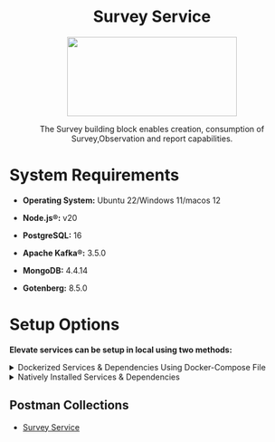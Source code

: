 <div align="center">

# Survey Service

<a href="https://shikshalokam.org/elevate/">
<img
    src="https://shikshalokam.org/wp-content/uploads/2021/06/elevate-logo.png"
    height="140"
    width="300"
  />
</a>

</br>

The Survey building block enables creation, consumption of Survey,Observation and report capabilities.

  

</div>

  

# System Requirements
-  **Operating System:** Ubuntu 22/Windows 11/macos 12

-  **Node.js®:** v20

-  **PostgreSQL:** 16

-  **Apache Kafka®:** 3.5.0

-  **MongoDB:** 4.4.14

-  **Gotenberg:** 8.5.0

# Setup Options

**Elevate services can be setup in local using two methods:**

<details><summary>Dockerized Services & Dependencies Using Docker-Compose File</summary>


## Dockerized Services & Dependencies

Expectation: Upon following the prescribed steps, you will achieve a fully operational Project application setup, complete with both the portal and backend services.

## Prerequisites

To set up the Project application, ensure you have Docker and Docker Compose installed on your system. For Ubuntu users, detailed installation instructions for both can be found in the documentation here: [How To Install and Use Docker Compose on Ubuntu](https://www.digitalocean.com/community/tutorials/how-to-install-and-use-docker-compose-on-ubuntu-20-04). For Windows and MacOS users, you can refer to the Docker documentation for installation instructions: [Docker Compose Installation Guide](https://docs.docker.com/compose/install/). Once these prerequisites are in place, you're all set to get started with setting up the Project application.

Service also uses gotenberg for creation of project certificate. You can read more about it here : [Gotenberg](https://gotenberg.dev/docs/getting-started/introduction).
 
## Installation

1.  **Create survey Directory:** Create a directory named **survey**.

> Example Command: `mkdir survey && cd survey/`

2.  **Download Docker Compose File:** Retrieve the **[docker-compose.yml](https://github.com/ELEVATE-Project/samiksha-service/raw/main/documentation/1.0.0/dockerized/docker-compose.yml)** file from the Survey service repository and save it to the survey directory.

    ```
    curl -OJL https://github.com/ELEVATE-Project/samiksha-service/raw/main/documentation/1.0.0/dockerized/docker-compose.yml
    ```

    > Note: All commands are run from the survey directory.

    Directory structure:
   
     ```
     ./survey
     └── docker-compose.yml
     ```

3.  **Download Environment Files**: Using the OS specific commands given below, download environment files for all the services.


    -  **Ubuntu/Linux/Mac**

         ```
         curl -L \ -O https://github.com/ELEVATE-Project/samiksha-service/raw/main/documentation/1.0.0/dockerized/envs/interface_env \
        -O https://github.com/ELEVATE-Project/samiksha-service/raw/main/documentation/1.0.0/dockerized/envs/entity_management_env \
        -O https://github.com/ELEVATE-Project/samiksha-service/raw/main/documentation/1.0.0/dockerized/envs/samiksha_env \
        -O https://github.com/ELEVATE-Project/samiksha-service/raw/main/documentation/1.0.0/dockerized/envs/notification_env \
        -O https://github.com/ELEVATE-Project/samiksha-service/raw/main/documentation/1.0.0/dockerized/envs/scheduler_env \
        -O https://github.com/ELEVATE-Project/samiksha-service/raw/main/documentation/1.0.0/dockerized/envs/user_env \
        -O https://github.com/ELEVATE-Project/samiksha-service/raw/main/documentation/1.0.0/dockerized/envs/env.js
        ```
    
    -  **Windows**

        ```
        curl -L -O https://github.com/ELEVATE-Project/samiksha-service/raw/main/documentation/1.0.0/dockerized/envs/interface_env
        curl -L -O https://github.com/ELEVATE-Project/samiksha-service/raw/main/documentation/1.0.0/dockerized/envs/entity_management_env
        curl -L -O https://github.com/ELEVATE-Project/samiksha-service/raw/main/documentation/1.0.0/dockerized/envs/samiksha_env
        curl -L -O https://github.com/ELEVATE-Project/samiksha-service/raw/main/documentation/1.0.0/dockerized/envs/notification_env
        curl -L -O https://github.com/ELEVATE-Project/samiksha-service/raw/main/documentation/1.0.0/dockerized/envs/scheduler_env
        curl -L -O https://github.com/ELEVATE-Project/samiksha-service/raw/main/documentation/1.0.0/dockerized/envs/user_env
        curl -L -O https://github.com/ELEVATE-Project/samiksha-service/raw/main/documentation/1.0.0/dockerized/envs/env.js
        ```

>  **Note:** Modify the environment files as necessary for your deployment using any text editor, ensuring that the values are appropriate for your environment. The default values provided in the current files are functional and serve as a good starting point. Refer to the sample env files provided at the [Samiksha](https://github.com/ELEVATE-Project/samiksha-service/blob/main/.env.sample), [User](https://github.com/ELEVATE-Project/user/blob/master/src/.env.sample), [Notification](https://github.com/ELEVATE-Project/notification/blob/master/src/.env.sample), [Scheduler](https://github.com/ELEVATE-Project/scheduler/blob/master/src/.env.sample), [Interface](https://github.com/ELEVATE-Project/interface-service/blob/main/src/.env.sample) and [Entity-management](https://github.com/ELEVATE-Project/entity-management/blob/main/src/.env.sample) repositories for reference.

>  **Caution:** While the default values in the downloaded environment files enable the Project Application to operate, certain features may not function correctly or could be impaired unless the adopter-specific environment variables are properly configured.

4.  **Download `replace_volume_path` Script File**

    -  **Ubuntu/Linux/Mac**
       ```
        curl -OJL https://raw.githubusercontent.com/ELEVATE-Project/samiksha-service/refs/heads/main/documentation/1.0.0/dockerized/scripts/mac-linux/replace_volume_path.sh
       ```
    -  **Windows**
        ```
        curl -OJL https://raw.githubusercontent.com/ELEVATE-Project/samiksha-              
        service/refs/heads/main/documentation/1.0.0/dockerized/scripts/windows/replace_volume_path.bat
        ```
5.  **Run `replace_volume_path` Script File**
 
    -  **Ubuntu/Linux/Mac**

       a. Make the `replace_volume_path.sh` file an executable.
         ```
         chmod +x replace_volume_path.sh
         ```
       b. Run the script file using the following command.
         ```
         ./replace_volume_path.sh
         ```

    -  **Windows**
       Run the script file using the following command.
       ```
       replace_volume_path.sh
       ```

6. **Download `docker-compose-up` & `docker-compose-down` Script Files**

   -   **Ubuntu/Linux/Mac**

       1. Download the files.

          ```
          curl -OJL https://github.com/ELEVATE-Project/samiksha-service/raw/main/documentation/1.0.0/dockerized/scripts/mac-linux/docker-compose-up.sh
          ```

          ```
          curl -OJL https://github.com/ELEVATE-Project/samiksha-service/raw/main/documentation/1.0.0/dockerized/scripts/mac-linux/docker-compose-         down.sh
          ```

        2. Make the files executable by running the following commands.

            ```
            chmod +x docker-compose-up.sh
            ```

            ```
            chmod +x docker-compose-down.sh
            ```

    -    **Windows**	
			```
		    curl -OJL https://github.com/ELEVATE-Project/samiksha-      
			s  ervice/raw/features_dockerSetup/documentation/1.0.0/dockerized/scripts/windows/docker-compose-up.bat
			```
		    ```
		    curl -OJL https://github.com/ELEVATE-Project/samiksha-service/raw/main/documentation/1.0.0/dockerized/scripts/windows/docker-compose-down.bat
			```

9.  **Run All Services & Dependencies:** All services and dependencies can be started using the `docker-compose-up` script file.

    -   **Ubuntu/Linux/Mac**

	    ```
	    ./docker-compose-up.sh
	    ```

    -   **Windows**

	    ```
	    docker-compose-up.bat
	    ```

> Double-click the file or run the above command from the terminal.

  

> **Note**: During the first Docker Compose run, the database, migration seeder files, and the script to set the default organization will be executed automatically.

  
-->


1.  **Access The Survey Application**:Once the services are up and the front-end app bundle is built successfully, navigate to **[localhost:7007](http://localhost:7007/)** to access the Survey app.

  

9.  **Gracefully Stop All Services & Dependencies:**All containers which are part of the docker-compose can be gracefully stopped by pressing `Ctrl + c` in the same terminal where the services are running.

  

10.  **Remove All Service & Dependency Containers**:

  

All docker containers can be stopped and removed by using the `docker-compose-down` file.

  

  

-  **Ubuntu/Linux/Mac**

    ```
    ./docker-compose-down.sh
    ```

 - **Windows**

    ```
    docker-compose-down.bat
    ```
  
>  **Caution**: As per the default configuration in the `docker-compose-mentoring.yml` file, using the `down` command will lead to data loss since the database container does not persist data. To persist data across `down` commands and subsequent container removals, refer to the "Persistence of Database Data in Docker Containers" section of this documentation.


## Enable Citus Extension
 
User management service comes with this bundle relies on PostgreSQL as its core database system. To boost performance and scalability, users can opt to enable the Citus extension. This transforms PostgreSQL into a distributed database, spreading data across multiple nodes to handle large datasets more efficiently as demand grows.
  

For more information, refer **[Citus Data](https://www.citusdata.com/)**.
  
To enable the Citus extension for mentoring and user services, follow these steps.

1. Create a sub-directory named `user` and download `distributionColumns.sql` into it.

    ```
    mkdir user && curl -o ./user/distributionColumns.sql -JL https://github.com/ELEVATE-Project/samiksha-          
    service/raw/main/documentation/1.0.0/distribution-columns/user/distributionColumns.sql
    ```
2. Set up the citus_setup file by following the steps given below.

-  **Ubuntu/Linux/Mac**

1. Download the `citus_setup.sh` file.

    ```
    curl -OJL https://github.com/ELEVATE-Project/samiksha-service/raw/main/documentation/1.0.0/dockerized/scripts/mac-linux/citus_setup.sh
    ```

2. Make the setup file executable by running the following command.

    ```
    chmod +x citus_setup.sh
    ```

3. Enable Citus and set distribution columns for `user` database by running the `citus_setup.sh`with the following arguments.

    ```
    ./citus_setup.sh user postgres://postgres:postgres@localhost:5432/user
    ```

 - **Windows**

1. Download the `citus_setup.bat` file.

    ```
    curl -OJL https://github.com/ELEVATE-Project/samiksha-service/raw/main/documentation/1.0.0/dockerized/scripts/windows/citus_setup.bat
    ```
    
2. Enable Citus and set distribution columns for `user` database by running the `citus_setup.bat`with the following arguments.

    ```
    citus_setup.bat user postgres://postgres:postgres@citus_master:5432/user
    ```

> **Note:** Since the `citus_setup.bat` file requires arguments, it must be run from a terminal.

  

## Persistence Of Database Data In Docker Container 

To ensure the persistence of database data when running `docker compose down`, it is necessary to modify the `docker-compose-project.yml` file according to the steps given below:

1.  **Modification Of The `docker-compose-project.yml` File:**

Begin by opening the `docker-compose-project.yml` file. Locate the section pertaining to the Citus and mongo container and proceed to uncomment the volume specification. This action is demonstrated in the snippet provided below:

```yaml

mongo:
image: 'mongo:4.4.14'
restart: 'always'
ports:
- '27017:27017'
networks:
- project_net
volumes:
- mongo-data:/data/db
logging:
driver: none
citus:
image: citusdata/citus:11.2.0
container_name: 'citus_master'
ports:
- 5432:5432
volumes:
- citus-data:/var/lib/postgresql/data
```

2.  **Uncommenting Volume Names Under The Volumes Section:**

Next, navigate to the volumes section of the file and proceed to uncomment the volume names as illustrated in the subsequent snippet:

```yaml

networks:
elevate_net:
external: false
volumes:
citus-data:
mongo-data:
```

By implementing these adjustments, the configuration ensures that when the `docker-compose down` command is executed, the database data is securely stored within the specified volumes. Consequently, this data will be retained and remain accessible, even after the containers are terminated and subsequently reinstated using the `docker-compose up` command.

## Sample User Accounts Generation

During the initial setup of Project services with the default configuration, you may encounter issues creating new accounts through the regular SignUp flow on the Survey portal. This typically occurs because the default SignUp process includes OTP verification to prevent abuse. Until the notification service is configured correctly to send actual emails, you will not be able to create new accounts.

In such cases, you can generate sample user accounts using the steps below. This allows you to explore the Project services and portal immediately after setup.

>  **Warning:** Use this generator only immediately after the initial system setup and before any normal user accounts are created through the portal. It should not be used under any circumstances thereafter.

1.  **Download The `sampleData.sql` Files:**

-  **Ubuntu/Linux/Mac**

    ```
    mkdir -p sample-data/user && \
    curl -L https://raw.githubusercontent.com/ELEVATE-Project/samiksha-service/main/documentation/1.0.0/sample-data/mac-  
    linux/user/sampleData.sql -o sample-data/user/sampleData.sql
    ```

 - **Windows**

    ```
    mkdir sample-data\user 2>nul & ^
    curl -L https://raw.githubusercontent.com/ELEVATE-Project/samiksha-service/main/documentation/1.0.0/sample-data/windows/user/sampleData.sql     -o sample-data/user/sampleData.sql
    ```

2.  **Download The `insert_sample_data` Script File:**

-  **Ubuntu/Linux/Mac**

    ```
    curl -L -o insert_sample_data.sh https://raw.githubusercontent.com/ELEVATE-Project/samiksha-      
    service/main/documentation/1.0.0/dockerized/scripts/mac-linux/insert_sample_data.sh && chmod +x insert_sample_data.sh
    ```

- **Windows**

    ```
    curl -L -o insert_sample_data.bat https://github.com/ELEVATE-Project/samiksha-    
    service/raw/main/documentation/1.0.0/dockerized/scripts/windows/insert_sample_data.bat
    ```

3.  **Run The `insert_sample_data` Script File:**

-  **Ubuntu/Linux/Mac**

    ```
    ./insert_sample_data.sh user postgres://postgres:postgres@citus_master:5432/user
    ```

 - **Windows**

    ```
    insert_sample_data.bat user postgres://postgres:postgres@citus_master:5432/user
    ```

After successfully running the script mentioned above, the following user accounts will be created and available for login:

| Email ID | Password | Role |
| ------------------------ | ---------- | ----------------------- |
| aaravpatel@example.com | Password1@ | State Education Officer |
| arunimareddy@example.com | Password1@ | State Education Officer |
| aaravpatel@example.com | Password1@ | State Education Officer |

## Insert Initial Data

-  **Ubuntu/Linux** && **Windows**

    ```
    docker exec -it samiksha sh -c "node documentation/1.0.0/dockerized/scripts/mac-linux/insert_sample_solutions.js"
    ```
    
</details>

<details>


<summary>Natively Installed Services & Dependencies </summary>

  

  

## PM2 Managed Services & Natively Installed Dependencies

Expectation: Upon following the prescribed steps, you will achieve a fully operational Survey application setup. Both the portal and backend services are managed using PM2, with all dependencies installed natively on the host system.  

## Prerequisites

Before setting up the following Survey application, dependencies given below should be installed and verified to be running. Refer to the steps given below to install them and verify.

-  **Ubuntu/Linux**

1. Download dependency management scripts:

    ```
    curl -OJL https://raw.githubusercontent.com/ELEVATE-Project/samiksha-service/refs/heads/main/documentation/1.0.0/scripts/linux/check-dependencies.sh && \
   curl -OJL https://raw.githubusercontent.com/ELEVATE-Project/samiksha-service/refs/heads/main/documentation/1.0.0/scripts/linux/install-dependencies.sh && \
   curl -OJL https://raw.githubusercontent.com/ELEVATE-Project/samiksha-service/refs/heads/main/documentation/1.0.0/scripts/linux/uninstall-dependencies.sh && \
   chmod +x check-dependencies.sh && \
   chmod +x install-dependencies.sh && \
   chmod +x uninstall-dependencies.sh
   ```
2. Verify installed dependencies by running `check-dependencies.sh`:

   ```
   ./check-dependencies.sh
   ```

> Note: Keep note of any missing dependencies.

3. Install dependencies by running `install-dependencies.sh`:

   ```
   ./install-dependencies.sh
   ```
> Note: Install all missing dependencies and use check-dependencies script to ensure everything is installed and running.

4. Uninstall dependencies by running `uninstall-dependencies.sh`:

   ```
   ./uninstall-dependencies.sh
   ```

> Warning: Due to the destructive nature of the script (without further warnings), it should only be used during the initial setup of the dependencies. For example, Uninstalling PostgreSQL/Citus using script will lead to data loss. USE EXTREME CAUTION.

> Warning: This script should only be used to uninstall dependencies that were installed via installation script in step 3. If same dependencies were installed using other methods, refrain from using this script. This script is provided in-order to reverse installation in-case issues arise from a bad install.

  
-  **MacOS**

1. Install Node.js 20:

    ```
    brew install node@20
    ```

    ```
    brew link --overwrite node@20
    ```

2. Install Kafka:

    ```
    brew install kafka
    ```

3. Install PostgreSQL 16:

    ```
    brew install postgresql@16
    ```

4. Install PM2:

    ```
    sudo npm install pm2@latest -g
    ```

5. Install Redis:

    ```
    brew install redis
    ```
6. Install Mongo:

    ```
    brew install mongodb-community@7.0
    ```

7. Download `check-dependencies.sh` file:

    ```
    curl -OJL https://raw.githubusercontent.com/ELEVATE-Project/samiksha-    
    service/refs/heads/feature/sample_data_scripts/documentation/1.0.0/scripts/macos/check-dependencies.sh && \
    chmod +x check-dependencies.sh
    ```

8. Verify installed dependencies by running `check-dependencies.sh`:

   ```
   ./check-dependencies.sh
   ```
## Installation

1.  **Create Elevate-survey Directory:** Create a directory named **elevate-survey**.

   > Example Command: `mkdir elevate-survey && cd elevate-survey/`

2.  **Git Clone Services And Portal Repositories**

   -  **Ubuntu/Linux/MacOS**

      ```
      git clone -b main https://github.com/ELEVATE-Project/samiksha-service.git && \
      git clone -b main https://github.com/ELEVATE-Project/entity-management.git && \
      git clone -b master https://github.com/ELEVATE-Project/user.git && \
      git clone -b master https://github.com/ELEVATE-Project/notification.git && \
      git clone -b main https://github.com/ELEVATE-Project/interface-service.git && \
      git clone -b master https://github.com/ELEVATE-Project/scheduler.git && \
      git clone -b main https://github.com/ELEVATE-Project/observation-survey-projects-pwa.git
      ``` 

3.  **Install NPM Packages**

   -  **Ubuntu/Linux/MacOS**

      ```
      cd samiksha-service && npm install && cd ../ && \
      cd entity-management/src && npm install && cd ../.. && \
      cd user/src && npm install && cd ../.. && \
      cd notification/src && npm install && cd ../.. && \
      cd interface-service/src && npm install && cd ../.. && \
      cd scheduler/src && npm install && cd ../.. && \
      cd observation-survey-projects-pwa && npm install --force && cd ..
      ```  

4.  **Download Environment Files**

   -  **Ubuntu/Linux**

      ```
      curl -L -o samiksha-service/.env https://raw.githubusercontent.com/ELEVATE-Project/samiksha-service/refs/heads/main/documentation/1.0.0/native/envs/survey_service_env && \
      curl -L -o entity-management/src/.env https://raw.githubusercontent.com/ELEVATE-Project/samiksha-service/refs/heads/main/documentation/1.0.0/native/envs/entity_management_env && \
      curl -L -o user/src/.env https://raw.githubusercontent.com/ELEVATE-Project/samiksha-service/refs/heads/main/documentation/1.0.0/native/envs/user_env && \
      curl -L -o notification/src/.env https://raw.githubusercontent.com/ELEVATE-Project/samiksha-service/refs/heads/main/documentation/1.0.0/native/envs/notification_env && \
      curl -L -o interface-service/src/.env https://raw.githubusercontent.com/ELEVATE-Project/samiksha-service/refs/heads/main/documentation/1.0.0/native/envs/interface_env && \
      curl -L -o scheduler/src/.env https://raw.githubusercontent.com/ELEVATE-Project/samiksha-service/refs/heads/main/documentation/1.0.0/native/envs/scheduler_env && \
      curl -L -o observation-survey-projects-pwa/src/environments/environment.ts https://raw.githubusercontent.com/ELEVATE-Project/samiksha-service/refs/heads/main/documentation/1.0.0/native/envs/environment.ts
      ```

   -  **MacOS**

      ```
      curl -L -o samiksha-service/.env https://raw.githubusercontent.com/ELEVATE-Project/samiksha-service/refs/heads/feature/sample_data_scripts/documentation/1.0.0/native/envs/survey_service_env && \
      curl -L -o user/src/.env https://raw.githubusercontent.com/ELEVATE-Project/samiksha-service/refs/heads/feature/sample_data_scripts/documentation/1.0.0/native/envs/user_env && \
      curl -L -o notification/src/.env https://raw.githubusercontent.com/ELEVATE-Project/samiksha-service/refs/heads/feature/sample_data_scripts/documentation/1.0.0/native/envs/notification_env && \
      curl -L -o interface-service/src/.env https://raw.githubusercontent.com/ELEVATE-Project/samiksha-service/refs/heads/feature/sample_data_scripts/documentation/1.0.0/native/envs/interface_env && \
      curl -L -o scheduler/src/.env https://raw.githubusercontent.com/ELEVATE-Project/samiksha-service/refs/heads/feature/sample_data_scripts/documentation/1.0.0/native/envs/scheduler_env && \
      curl -L -o observation-survey-projects-pwa/src/environments/environment.ts https://raw.githubusercontent.com/ELEVATE-Project/samiksha-service/refs/heads/feature/sample_data_scripts/documentation/1.0.0/native/envs/environment.ts
      ```

   >  **Note:** Modify the environment files as necessary for your deployment using any text editor, ensuring that the values are appropriate for your environment. The default values provided in the current files are functional and serve as a good starting point. Refer to the sample env files provided at the [Survey](https://github.com/ELEVATE-Project/samiksha/blob/master/src/.env.sample), [User](https://github.com/ELEVATE-Project/user/blob/master/src/.env.sample), [Notification](https://github.com/ELEVATE-Project/notification/blob/master/src/.env.sample), [Scheduler](https://github.com/ELEVATE-Project/scheduler/blob/master/src/.env.sample), and [Interface](https://github.com/ELEVATE-Project/interface-service/blob/main/src/.env.sample) repositories for reference.

   >  **Caution:** While the default values in the downloaded environment files enable the Survey Application to operate, certain features may not function correctly or could be impaired unless the adopter-specific environment variables are properly configured.

   > For detailed instructions on adjusting these values, please consult the **[Survey Environment Variable Modification Guide](https://github.com/ELEVATE-Project/mentoring/blob/master/documentation/1.0.0/Survey-Env-Modification-README.md)**.

   >  **Important:** As mentioned in the above linked document, the **User SignUp** functionality may be compromised if key environment variables are not set correctly during deployment. If you opt to skip this setup, consider using the sample user account generator detailed in the `Sample User Accounts Generation` section of this document.

5.  **Create Databases**

   -  **Ubuntu/Linux**

      1. Download `create-databases.sh` Script File:

            ```
            curl -OJL https://raw.githubusercontent.com/ELEVATE-Project/samiksha-service/refs/heads/main/documentation/1.0.0/native/scripts/linux/create-databases.sh
            ```
      2. Make the executable by running the following command:

            ```
            chmod +x create-databases.sh
            ```
      3. Run the script file:

            ```
            ./create-databases.sh
            ```
   -  **MacOS**

      1. Download `create-databases.sh` Script File:

         ```
         curl -OJL https://raw.githubusercontent.com/ELEVATE-Project/samiksha- 
         service/refs/heads/feature/sample_data_scripts/documentation/1.0.0/native/scripts/macos/create-databases.sh
         ```
      2. Make the executable by running the following command:

         ```
         chmod +x create-databases.sh
         ```
      3. Run the script file:

         ```
         ./create-databases.sh
         ```

6.  **Run Migrations To Create Tables**

   -  **Ubuntu/Linux/MacOS**

      1. Install Sequelize-cli globally:

         ```
         sudo npm i sequelize-cli -g
         ```
      2. Run Migrations:

         ```
         cd user/src && npx sequelize-cli db:migrate && cd ../.. && \
         cd notification/src && npx sequelize-cli db:migrate && cd ../..
         ```

7.  **Enabling Citus And Setting Distribution Columns (Optional)**

      To boost performance and scalability, users can opt to enable the Citus extension. This transforms PostgreSQL into a distributed database, spreading data across multiple nodes to handle large datasets more efficiently as demand grows.

      > NOTE: Currently only available for Linux based operation systems.

  

      1. Download user `distributionColumns.sql` file.
   
         ```
         curl -o ./user/distributionColumns.sql -JL https://raw.githubusercontent.com/ELEVATE-Project/samiksha-service/refs/heads/main/documentation/1.0.0/user/distributionColumns.sql
         ```
      2. Set up the `citus_setup` file by following the steps given below.
   
         -  **Ubuntu/Linux**
   
            1. Download the `citus_setup.sh` file:
   
               ```
               curl -OJL https://raw.githubusercontent.com/ELEVATE-Project/samiksha-service/refs/heads/main/documentation/1.0.0/native/scripts/linux/citus_setup.sh
               ```
            2. Make the setup file executable by running the following command:
   
               ```
               chmod +x citus_setup.sh
               ```
            3. Enable Citus and set distribution columns for `user` database by running the `citus_setup.sh`with the following arguments.
   
               ```
               ./citus_setup.sh user postgres://postgres:postgres@localhost:9700/users
               ```
8.  **Insert Initial Data**

     - **Ubuntu/Linux/Mac/Windows**

        1. Download `insert_sample_solutions.js` Script File:

            ```
            curl -OJL https://github.com/ELEVATE-Project/samiksha-service/blob/main/documentation/1.0.0/native/scripts/linux/insert_sample_solutions.js && \
            curl -OJL https://github.com/ELEVATE-Project/samiksha-service/blob/main/documentation/1.0.0/native/scripts/linux/common.js && \
            curl -OJL https://github.com/ELEVATE-Project/samiksha-service/blob/main/documentation/1.0.0/native/scripts/linux/entity_sampleData.js&& \
            curl -OJL https://github.com/ELEVATE-Project/samiksha-service/blob/main/documentation/1.0.0/native/scripts/linux/observation_sampleData && \
            curl -OJL https://github.com/ELEVATE-Project/samiksha-service/blob/main/documentation/1.0.0/native/scripts/linux/survey_sampleData.js
            ```

        2. Make the setup file executable by running the following command.

            ```
            node insert_sample_solutions.js
            ```

        3. Use Survey in-build seeders to insert the initial data.
            ```
            cd samiksha-service && npm run db:populate-data && cd ../ && \
            cd user/src && npm run db:seed:all && cd ../..
            ```  

9.  **Insert Forms Data into Database**

    -   **Ubuntu/Linux/MacOS/Windows**

        1.  Download `import_forms.js` Script File And Make the setup file executable by running the following command:

            ```
            curl -s https://github.com/ELEVATE-Project/samiksha-service/blob/main/documentation/1.0.0/native/scripts/linux/import_forms.js | node
            ```

10.  **Start The Services**

   Following the steps given below, 2 instances of each MentorEd backend service will be deployed and be managed by PM2 process manager.

   -  **Ubuntu/Linux**

   ```
   cd samiksha-service && pm2 start app.js --name survey-service && cd ../ && 
   cd entity-management/src && pm2 start app.js --name survey-entity-management && cd ../.. && 
   cd user/src && pm2 start app.js --name survey-user && cd ../.. && 
   cd notification/src && pm2 start app.js --name survey-notification && cd ../.. && 
   cd interface-service/src && pm2 start app.js --name survey-interface && cd ../.. && 
   cd scheduler/src && pm2 start app.js --name survey-scheduler && cd ../..
   ```



   -  **MacOS**

   ```
   cd samiksha-service && npx pm2 start app.js -i 2 --name survey-service && cd ../ && \
   cd user/src && npx pm2 start app.js -i 2 --name survey-user && cd ../.. && \
   cd notification/src && npx pm2 start app.js -i 2 --name survey-notification && cd ../.. && \
   cd interface-service/src && npx pm2 start app.js -i 2 --name survey-interface && cd ../.. && \
   cd scheduler/src && npx pm2 start app.js -i 2 --name survey-scheduler && cd ../..
   ```


11.  **Run Service Scripts**

   -  **Ubuntu/Linux/MacOS**

      ```
      cd user/src/scripts && node insertDefaultOrg.js && node viewsScript.js && \
      node -r module-alias/register uploadSampleCSV.js && cd ../../..
      ```

12.  **Start The Portal**

   Survey portal utilizes Ionic and Angular CLI for building the browser bundle, follow the steps given below to install them and start the portal.
  
   -  **Ubuntu/Linux**

      1. Install Ionic CLI globally:

         ```
         sudo npm install -g @ionic/cli
         ```

      2. Install Angular CLI globally:

         ```
         sudo npm install -g @angular/cli
         ```

      3. Navigate to `observation-survey-projects-pwa` directory:

         ```
         cd observation-survey-projects-pwa
         ```

      4. Build the portal

         ```
         ionic build
         ```

      5. Start the portal:

         ```
         ionic serve
         ```

   -  **MacOS**

      1. Install Ionic CLI globally:

         ```
         sudo npm install -g @ionic/cli
         ```

      2. Install Angular CLI globally:

         ```
         sudo npm install -g @angular/cli
         ```

      3. Navigate to `observation-survey-projects-pwa` directory:

         ```
         cd observation-survey-projects-pwa
         ```

      4. Build the portal:

         ```
         npx ionic build
         ```

      5. Start the portal:

         ```
         npx ionix serve
         ```

   -  **Windows**

      1. Install Ionic CLI globally:

         ```
         npm install -g @ionic/cli
         ```

      2. Install Angular CLI globally:

         ```
         npm install -g @angular/cli
         ```

      3. Navigate to `observation-survey-projects-pwa` directory:

         ```
         cd observation-survey-projects-pwa
         ```

      4. Build the portal

        ```
        ionic build
        ```

      5. Start the portal:

        ```
        ionic serve
        ```

   Navigate to http://localhost:8100 to access the Survey Portal.

## Sample User Accounts Generation

During the initial setup of Survey services with the default configuration, you may encounter issues creating new accounts through the regular SignUp flow on the Survey portal. This typically occurs because the default SignUp process includes OTP verification to prevent abuse. Until the notification service is configured correctly to send actual emails, you will not be able to create new accounts.

In such cases, you can generate sample user accounts using the steps below. This allows you to explore the Survey services and portal immediately after setup.

>  **Warning:** Use this generator only immediately after the initial system setup and before any normal user accounts are created through the portal. It should not be used under any circumstances thereafter.

-  **Ubuntu/Linux**

    ```
    curl -o insert_sample_data.sh https://raw.githubusercontent.com/ELEVATE-Project/samiksha-service/refs/heads/feature/sample_data_scripts/documentation/1.0.0/native/scripts/linux/insert_sample_data.sh && \
    chmod +x insert_sample_data.sh && \
    ./insert_sample_data.sh
    ```

-   **MacOS**

    ```
    curl -o insert_sample_data.sh https://raw.githubusercontent.com/ELEVATE-Project/samiksha-service/refs/heads/feature/sample_data_scripts/documentation/1.0.0/scripts/macos/insert_sample_data.sh && \
    chmod +x insert_sample_data.sh && \
    ./insert_sample_data.sh
    ```

    After successfully running the script mentioned above, the following user accounts will be created and available for login:
   
| Email ID                 | Password   | Role                      |
| ------------------------ | ---------- | ------------------------- |
| aaravpatel@example.com   | Password1@ | state_educational_officer |
| arunimareddy@example.com | Password1@ | state_educational_officer |
| devikasingh@example.com  | Password1@ | state_educational_officer |


</details>

## Postman Collections

-   [Survey Service](https://github.com/ELEVATE-Project/samiksha-service/tree/main/api-doc)
